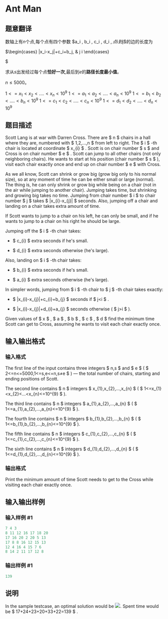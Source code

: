 # Ant Man

## 题意翻译

数轴上有$n$个点,每个点有四个参数 $a_i , b_i , c_i , d_i $,点$i$到$j$的边的长度为

$\begin{cases} |x_i-x_j|+c_i+b_j, & j  i \end{cases}

$

求从$s$出发经过每个点**恰好一次**,最后到$e$的**路径长度最小值**。

$n ≤ 5000$。

$1<=x_1<x_2<....<x_n<10^9$ $1<=a_1<a_2<....<a_n<10^9$ $1<=b_1<b_2<....<b_n<10^9$ $1<=c_1<c_2<....<c_n<10^9$ $1<=d_1<d_2<....<d_n<10^9$

## 题目描述

Scott Lang is at war with Darren Cross. There are $ n $ chairs in a hall where they are, numbered with $ 1,2,...,n $ from left to right. The $ i $ -th chair is located at coordinate $ x_{i} $ . Scott is on chair number $ s $ and Cross is on chair number $ e $ . Scott can jump to all other chairs (not only neighboring chairs). He wants to start at his position (chair number $ s $ ), visit each chair exactly once and end up on chair number $ e $ with Cross.

As we all know, Scott can shrink or grow big (grow big only to his normal size), so at any moment of time he can be either small or large (normal). The thing is, he can only shrink or grow big while being on a chair (not in the air while jumping to another chair). Jumping takes time, but shrinking and growing big takes no time. Jumping from chair number $ i $ to chair number $ j $ takes $ |x_{i}-x_{j}| $ seconds. Also, jumping off a chair and landing on a chair takes extra amount of time.

If Scott wants to jump to a chair on his left, he can only be small, and if he wants to jump to a chair on his right he should be large.

Jumping off the $ i $ -th chair takes:

- $ c_{i} $ extra seconds if he's small.

- $ d_{i} $ extra seconds otherwise (he's large).

Also, landing on $ i $ -th chair takes:

- $ b_{i} $ extra seconds if he's small.

- $ a_{i} $ extra seconds otherwise (he's large).

In simpler words, jumping from $ i $ -th chair to $ j $ -th chair takes exactly:

- $ |x_{i}-x_{j}|+c_{i}+b_{j} $ seconds if $ j&lt;i $ .

- $ |x_{i}-x_{j}|+d_{i}+a_{j} $ seconds otherwise ( $ j&gt;i $ ).

Given values of $ x $ , $ a $ , $ b $ , $ c $ , $ d $ find the minimum time Scott can get to Cross, assuming he wants to visit each chair exactly once.

## 输入输出格式

### 输入格式

The first line of the input contains three integers $ n,s $ and $ e $ ( $ 2<=n<=5000,1<=s,e<=n,s≠e $ ) — the total number of chairs, starting and ending positions of Scott.

The second line contains $ n $ integers $ x_{1},x_{2},...,x_{n} $ ( $ 1<=x_{1}&lt;x_{2}&lt;...&lt;x_{n}<=10^{9} $ ).

The third line contains $ n $ integers $ a_{1},a_{2},...,a_{n} $ ( $ 1<=a_{1},a_{2},...,a_{n}<=10^{9} $ ).

The fourth line contains $ n $ integers $ b_{1},b_{2},...,b_{n} $ ( $ 1<=b_{1},b_{2},...,b_{n}<=10^{9} $ ).

The fifth line contains $ n $ integers $ c_{1},c_{2},...,c_{n} $ ( $ 1<=c_{1},c_{2},...,c_{n}<=10^{9} $ ).

The sixth line contains $ n $ integers $ d_{1},d_{2},...,d_{n} $ ( $ 1<=d_{1},d_{2},...,d_{n}<=10^{9} $ ).

### 输出格式

Print the minimum amount of time Scott needs to get to the Cross while visiting each chair exactly once.

## 输入输出样例

### 输入样例 #1

```cpp
7 4 3
8 11 12 16 17 18 20
17 16 20 2 20 5 13
17 8 8 16 12 15 13
12 4 16 4 15 7 6
8 14 2 11 17 12 8

```
### 输出样例 #1

```cpp
139

```
## 说明

In the sample testcase, an optimal solution would be ![](https://cdn.luogu.com.cn/upload/vjudge_pic/CF704B/4c6f96e15c54bfd937ff89197525b5068744a884.png). Spent time would be $ 17+24+23+20+33+22=139 $ .

